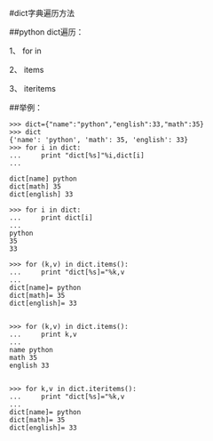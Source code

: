 #dict字典遍历方法

##python dict遍历：

1、 for in

2、 items

3、 iteritems

##举例：

    >>> dict={"name":"python","english":33,"math":35}
    >>> dict         
    {'name': 'python', 'math': 35, 'english': 33}
    >>> for i in dict:
    ...     print "dict[%s]"%i,dict[i]
    ...

    dict[name] python
    dict[math] 35
    dict[english] 33
    
    >>> for i in dict:
    ...     print dict[i]
    ...
    python
    35
    33

    >>> for (k,v) in dict.items():
    ...     print "dict[%s]="%k,v
    ...
    dict[name]= python
    dict[math]= 35
    dict[english]= 33


    >>> for (k,v) in dict.items():
    ...     print k,v
    ...
    name python
    math 35
    english 33


    >>> for k,v in dict.iteritems():
    ...     print "dict[%s]="%k,v
    ...
    dict[name]= python
    dict[math]= 35
    dict[english]= 33


